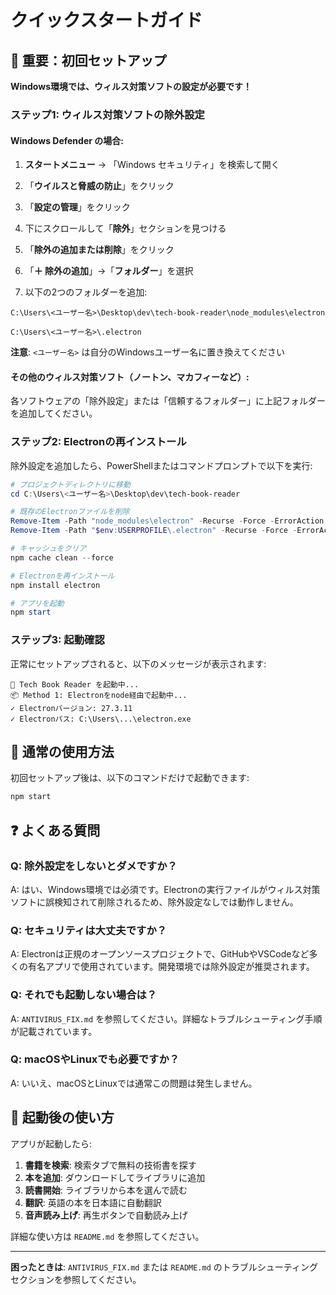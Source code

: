 # クイックスタートガイド

## 🚨 重要：初回セットアップ

**Windows環境では、ウィルス対策ソフトの設定が必要です！**

### ステップ1: ウィルス対策ソフトの除外設定

#### Windows Defender の場合:

1. **スタートメニュー** → 「Windows セキュリティ」を検索して開く

2. 「**ウイルスと脅威の防止**」をクリック

3. 「**設定の管理**」をクリック

4. 下にスクロールして「**除外**」セクションを見つける

5. 「**除外の追加または削除**」をクリック

6. 「**＋ 除外の追加**」→「**フォルダー**」を選択

7. 以下の2つのフォルダーを追加:

```
C:\Users\<ユーザー名>\Desktop\dev\tech-book-reader\node_modules\electron
```

```
C:\Users\<ユーザー名>\.electron
```

**注意**: `<ユーザー名>` は自分のWindowsユーザー名に置き換えてください

#### その他のウィルス対策ソフト（ノートン、マカフィーなど）:

各ソフトウェアの「除外設定」または「信頼するフォルダー」に上記フォルダーを追加してください。

### ステップ2: Electronの再インストール

除外設定を追加したら、PowerShellまたはコマンドプロンプトで以下を実行:

```powershell
# プロジェクトディレクトリに移動
cd C:\Users\<ユーザー名>\Desktop\dev\tech-book-reader

# 既存のElectronファイルを削除
Remove-Item -Path "node_modules\electron" -Recurse -Force -ErrorAction SilentlyContinue
Remove-Item -Path "$env:USERPROFILE\.electron" -Recurse -Force -ErrorAction SilentlyContinue

# キャッシュをクリア
npm cache clean --force

# Electronを再インストール
npm install electron

# アプリを起動
npm start
```

### ステップ3: 起動確認

正常にセットアップされると、以下のメッセージが表示されます:

```
🚀 Tech Book Reader を起動中...
📦 Method 1: Electronをnode経由で起動中...
✓ Electronバージョン: 27.3.11
✓ Electronパス: C:\Users\...\electron.exe
```

## 📝 通常の使用方法

初回セットアップ後は、以下のコマンドだけで起動できます:

```bash
npm start
```

## ❓ よくある質問

### Q: 除外設定をしないとダメですか？

A: はい、Windows環境では必須です。Electronの実行ファイルがウィルス対策ソフトに誤検知されて削除されるため、除外設定なしでは動作しません。

### Q: セキュリティは大丈夫ですか？

A: Electronは正規のオープンソースプロジェクトで、GitHubやVSCodeなど多くの有名アプリで使用されています。開発環境では除外設定が推奨されます。

### Q: それでも起動しない場合は？

A: `ANTIVIRUS_FIX.md` を参照してください。詳細なトラブルシューティング手順が記載されています。

### Q: macOSやLinuxでも必要ですか？

A: いいえ、macOSとLinuxでは通常この問題は発生しません。

## 🎉 起動後の使い方

アプリが起動したら:

1. **書籍を検索**: 検索タブで無料の技術書を探す
2. **本を追加**: ダウンロードしてライブラリに追加
3. **読書開始**: ライブラリから本を選んで読む
4. **翻訳**: 英語の本を日本語に自動翻訳
5. **音声読み上げ**: 再生ボタンで自動読み上げ

詳細な使い方は `README.md` を参照してください。

---

**困ったときは**: `ANTIVIRUS_FIX.md` または `README.md` のトラブルシューティングセクションを参照してください。




